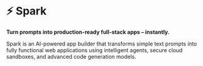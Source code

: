 # ⚡️ Spark

**Turn prompts into production-ready full-stack apps – instantly.**  

Spark is an AI-powered app builder that transforms simple text prompts into fully functional web applications using intelligent agents, secure cloud sandboxes, and advanced code generation models.

